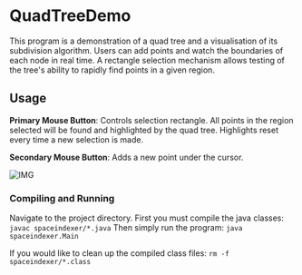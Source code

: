 # QuadTreeDemo

This program is a demonstration of a quad tree and a visualisation of its subdivision algorithm. Users can add points and watch the boundaries of each node in real time. A rectangle selection mechanism allows testing of the tree's ability to rapidly find points in a given region.

## Usage
**Primary Mouse Button**: Controls selection rectangle. All points in the region selected will be found and highlighted by the quad tree. Highlights reset every time a new selection is made.

**Secondary Mouse Button**: Adds a new point under the cursor.

![IMG](http://i.imgur.com/1WQUUEV.png)

### Compiling and Running
Navigate to the project directory. First you must compile the java classes:
`javac spaceindexer/*.java`
Then simply run the program:
`java spaceindexer.Main`

If you would like to clean up the compiled class files:
`rm -f spaceindexer/*.class`
